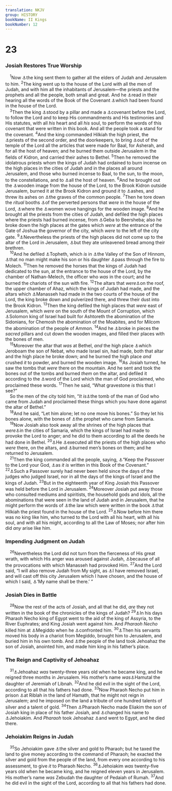 ```yaml
---
translation: NKJV
group: HISTORY
bookName: II Kings 
bookNumber: 12
---
```


<div class="title"><h1>23</h1><h3>Josiah Restores True Worship</h3></div>
<span class="verse 2vua_23_1"> <sup>1</sup>Now <a data-toggle="tooltip" data-placement="bottom" title="2 Sam. 19:11; 2 Chr. 34:29, 30">⚓</a>the king sent them to gather all the elders of Judah and Jerusalem to him. </span>
<span class="verse 2vua_23_2"><sup>2</sup>The king went up to the house of the Lord with all the men of Judah, and with him all the inhabitants of Jerusalem—the priests and the prophets and all the people, both small and great. And he <a data-toggle="tooltip" data-placement="bottom" title="Deut. 31:10–13">⚓</a>read in their hearing all the words of the Book of the Covenant <a data-toggle="tooltip" data-placement="bottom" title="2 Kin. 22:8">⚓</a>which had been found in the house of the Lord.<br/></span>
<span class="verse 2vua_23_3"> <sup>3</sup>Then the king <a data-toggle="tooltip" data-placement="bottom" title="2 Kin. 11:14">⚓</a>stood by a pillar and made a <a data-toggle="tooltip" data-placement="bottom" title="2 Kin. 11:17">⚓</a>covenant before the Lord, to follow the Lord and to keep His commandments and His testimonies and His statutes, with all <i>his</i> heart and all <i>his</i> soul, to perform the words of this covenant that were written in this book. And all the people took a stand for the covenant. </span>
<span class="verse 2vua_23_4"><sup>4</sup>And the king commanded Hilkiah the high priest, the <a data-toggle="tooltip" data-placement="bottom" title="2 Kin. 25:18; Jer. 52:24">⚓</a>priests of the second order, and the doorkeepers, to bring <a data-toggle="tooltip" data-placement="bottom" title="2 Kin. 21:3–7">⚓</a>out of the temple of the Lord all the articles that were made for Baal, for Asherah, and for all the host of heaven; and he burned them outside Jerusalem in the fields of Kidron, and carried their ashes to Bethel. </span>
<span class="verse 2vua_23_5"><sup>5</sup>Then he removed the idolatrous priests whom the kings of Judah had ordained to burn incense on the high places in the cities of Judah and in the places all around Jerusalem, and those who burned incense to Baal, to the sun, to the moon, to the constellations, and to <a data-toggle="tooltip" data-placement="bottom" title="2 Kin. 21:3">⚓</a>all the host of heaven. </span>
<span class="verse 2vua_23_6"><sup>6</sup>And he brought out the <a data-toggle="tooltip" data-placement="bottom" title="2 Kin. 21:7">⚓</a>wooden image from the house of the Lord, to the Brook Kidron outside Jerusalem, burned it at the Brook Kidron and ground <i>it</i> to <a data-toggle="tooltip" data-placement="bottom" title="Ex. 32:20">⚓</a>ashes, and threw its ashes on <a data-toggle="tooltip" data-placement="bottom" title="2 Chr. 34:4">⚓</a>the graves of the common people. </span>
<span class="verse 2vua_23_7"><sup>7</sup>Then he tore down the <i>ritual</i> booths <a data-toggle="tooltip" data-placement="bottom" title="1 Kin. 14:24; 15:12">⚓</a>of the perverted persons that <i>were</i> in the house of the Lord, <a data-toggle="tooltip" data-placement="bottom" title="Ex. 35:25, 26; Ezek. 16:16">⚓</a>where the <a data-toggle="tooltip" data-placement="bottom" title="Ex. 38:8">⚓</a>women wove hangings for the wooden image. </span>
<span class="verse 2vua_23_8"><sup>8</sup>And he brought all the priests from the cities of Judah, and defiled the high places where the priests had burned incense, from <a data-toggle="tooltip" data-placement="bottom" title="Josh. 21:17; 1 Kin. 15:22">⚓</a>Geba to Beersheba; also he broke down the high places at the gates which <i>were</i> at the entrance of the Gate of Joshua the governor of the city, which <i>were</i> to the left of the city gate. </span>
<span class="verse 2vua_23_9"><sup>9</sup><a data-toggle="tooltip" data-placement="bottom" title="(Ezek. 44:10–14)">⚓</a>Nevertheless the priests of the high places did not come up to the altar of the Lord in Jerusalem, <a data-toggle="tooltip" data-placement="bottom" title="1 Sam. 2:36">⚓</a>but they ate unleavened bread among their brethren.<br/></span>
<span class="verse 2vua_23_10"> <sup>10</sup>And he defiled <a data-toggle="tooltip" data-placement="bottom" title="Is. 30:33; Jer. 7:31, 32">⚓</a>Topheth, which <i>is</i> in <a data-toggle="tooltip" data-placement="bottom" title="Josh. 15:8">⚓</a>the Valley of the Son of Hinnom, <a data-toggle="tooltip" data-placement="bottom" title="(Lev. 18:21; Deut. 18:10); Ezek. 23:37–39">⚓</a>that no man might make his son or his daughter <a data-toggle="tooltip" data-placement="bottom" title="2 Kin. 21:6">⚓</a>pass through the fire to Molech. </span>
<span class="verse 2vua_23_11"><sup>11</sup>Then he removed the horses that the kings of Judah had dedicated to the sun, at the entrance to the house of the Lord, by the chamber of Nathan-Melech, the officer who <i>was</i> in the court; and he burned the chariots of the sun with fire. </span>
<span class="verse 2vua_23_12"><sup>12</sup>The altars that <i>were</i><a data-toggle="tooltip" data-placement="bottom" title="Jer. 19:13; Zeph. 1:5">⚓</a>on the roof, the upper chamber of Ahaz, which the kings of Judah had made, and the altars which <a data-toggle="tooltip" data-placement="bottom" title="2 Kin. 21:5; 2 Chr. 33:5">⚓</a>Manasseh had made in the two courts of the house of the Lord, the king broke down and pulverized there, and threw their dust into the Brook Kidron. </span>
<span class="verse 2vua_23_13"><sup>13</sup>Then the king defiled the high places that <i>were</i> east of Jerusalem, which <i>were</i> on the south of the Mount of Corruption, which <a data-toggle="tooltip" data-placement="bottom" title="1 Kin. 11:5–7">⚓</a>Solomon king of Israel had built for Ashtoreth the abomination of the Sidonians, for Chemosh the abomination of the Moabites, and for Milcom the abomination of the people of Ammon. </span>
<span class="verse 2vua_23_14"><sup>14</sup>And he <a data-toggle="tooltip" data-placement="bottom" title="(Ex. 23:24; Deut. 7:5–25)">⚓</a>broke in pieces the <i>sacred</i> pillars and cut down the wooden images, and filled their places with the bones of men.<br/></span>
<span class="verse 2vua_23_15"> <sup>15</sup>Moreover the altar that <i>was</i> at Bethel, <i>and</i> the high place <a data-toggle="tooltip" data-placement="bottom" title="1 Kin. 12:28–33">⚓</a>which Jeroboam the son of Nebat, who made Israel sin, had made, both that altar and the high place he broke down; and he burned the high place <i>and</i> crushed <i>it</i> to powder, and burned the wooden image. </span>
<span class="verse 2vua_23_16"><sup>16</sup>As Josiah turned, he saw the tombs that <i>were</i> there on the mountain. And he sent and took the bones out of the tombs and burned <i>them</i> on the altar, and defiled it according to the <a data-toggle="tooltip" data-placement="bottom" title="1 Kin. 13:2">⚓</a>word of the Lord which the man of God proclaimed, who proclaimed these words. </span>
<span class="verse 2vua_23_17"><sup>17</sup>Then he said, “What gravestone <i>is</i> this that I see?”<br/> So the men of the city told him, “<i>It</i> <i>is</i><a data-toggle="tooltip" data-placement="bottom" title="1 Kin. 13:1, 30, 31">⚓</a>the tomb of the man of God who came from Judah and proclaimed these things which you have done against the altar of Bethel.”<br/></span>
<span class="verse 2vua_23_18"> <sup>18</sup>And he said, “Let him alone; let no one move his bones.” So they let his bones alone, with the bones of <a data-toggle="tooltip" data-placement="bottom" title="1 Kin. 13:11, 31">⚓</a>the prophet who came from Samaria.<br/></span>
<span class="verse 2vua_23_19"> <sup>19</sup>Now Josiah also took away all the shrines of the high places that <i>were</i><a data-toggle="tooltip" data-placement="bottom" title="2 Chr. 34:6, 7">⚓</a>in the cities of Samaria, which the kings of Israel had made to provoke the Lord to anger; and he did to them according to all the deeds he had done in Bethel. </span>
<span class="verse 2vua_23_20"><sup>20</sup><a data-toggle="tooltip" data-placement="bottom" title="1 Kin. 13:2">⚓</a>He <a data-toggle="tooltip" data-placement="bottom" title="(Ex. 22:20); 1 Kin. 18:40; 2 Kin. 10:25; 11:18">⚓</a>executed all the priests of the high places who <i>were</i> there, on the altars, and <a data-toggle="tooltip" data-placement="bottom" title="2 Chr. 34:5">⚓</a>burned men’s bones on them; and he returned to Jerusalem.<br/></span>
<span class="verse 2vua_23_21"> <sup>21</sup>Then the king commanded all the people, saying, <a data-toggle="tooltip" data-placement="bottom" title="Num. 9:5; Josh. 5:10; 2 Chr. 35:1">⚓</a>“Keep the Passover to the Lord your God, <a data-toggle="tooltip" data-placement="bottom" title="Ex. 12:3; Lev. 23:5; Num. 9:2; Deut. 16:2–8">⚓</a>as <i>it</i> <i>is</i> written in this Book of the Covenant.” </span>
<span class="verse 2vua_23_22"><sup>22</sup><a data-toggle="tooltip" data-placement="bottom" title="2 Chr. 35:18, 19">⚓</a>Such a Passover surely had never been held since the days of the judges who judged Israel, nor in all the days of the kings of Israel and the kings of Judah. </span>
<span class="verse 2vua_23_23"><sup>23</sup>But in the eighteenth year of King Josiah this Passover was held before the Lord in Jerusalem. </span>
<span class="verse 2vua_23_24"><sup>24</sup>Moreover Josiah put away those who consulted mediums and spiritists, the household gods and idols, all the abominations that were seen in the land of Judah and in Jerusalem, that he might perform the words of <a data-toggle="tooltip" data-placement="bottom" title="(Lev. 19:31; 20:27); Deut. 18:11">⚓</a>the law which were written in the book <a data-toggle="tooltip" data-placement="bottom" title="2 Kin. 22:8">⚓</a>that Hilkiah the priest found in the house of the Lord. </span>
<span class="verse 2vua_23_25"><sup>25</sup><a data-toggle="tooltip" data-placement="bottom" title="2 Kin. 18:5">⚓</a>Now before him there was no king like him, who turned to the Lord with all his heart, with all his soul, and with all his might, according to all the Law of Moses; nor after him did <i>any</i> arise like him.<br/></span>
<div class="title"><h3>Impending Judgment on Judah</h3></div>
<span class="verse 2vua_23_26"> <sup>26</sup>Nevertheless the Lord did not turn from the fierceness of His great wrath, with which His anger was aroused against Judah, <a data-toggle="tooltip" data-placement="bottom" title="2 Kin. 21:11, 12; 24:3, 4; Jer. 15:4">⚓</a>because of all the provocations with which Manasseh had provoked Him. </span>
<span class="verse 2vua_23_27"><sup>27</sup>And the Lord said, “I will also remove Judah from My sight, as <a data-toggle="tooltip" data-placement="bottom" title="2 Kin. 17:18, 20; 18:11; 21:13">⚓</a>I have removed Israel, and will cast off this city Jerusalem which I have chosen, and the house of which I said, <a data-toggle="tooltip" data-placement="bottom" title="1 Kin. 8:29; 9:3; 2 Kin. 21:4, 7">⚓</a>‘My name shall be there.’ ”<br/></span>
<div class="title"><h3>Josiah Dies in Battle</h3></div>
<span class="verse 2vua_23_28"> <sup>28</sup>Now the rest of the acts of Josiah, and all that he did, <i>are</i> they not written in the book of the chronicles of the kings of Judah? </span>
<span class="verse 2vua_23_29"><sup>29</sup><a data-toggle="tooltip" data-placement="bottom" title="2 Chr. 35:20; Jer. 2:16; 46:2">⚓</a>In his days Pharaoh Necho king of Egypt went to the aid of the king of Assyria, to the River Euphrates; and King Josiah went against him. And <i>Pharaoh</i> <i>Necho</i> killed him at <a data-toggle="tooltip" data-placement="bottom" title="Judg. 5:19; Zech. 12:11">⚓</a>Megiddo when he <a data-toggle="tooltip" data-placement="bottom" title="2 Kin. 14:8">⚓</a>confronted him. </span>
<span class="verse 2vua_23_30"><sup>30</sup><a data-toggle="tooltip" data-placement="bottom" title="2 Chr. 35:24; 2 Kin. 22:20">⚓</a>Then his servants moved his body in a chariot from Megiddo, brought him to Jerusalem, and buried him in his own tomb. And <a data-toggle="tooltip" data-placement="bottom" title="2 Chr. 36:1–4">⚓</a>the people of the land took Jehoahaz the son of Josiah, anointed him, and made him king in his father’s place.<br/></span>
<div class="title"><h3>The Reign and Captivity of Jehoahaz</h3></div>
<span class="verse 2vua_23_31"> <sup>31</sup><a data-toggle="tooltip" data-placement="bottom" title="1 Chr. 3:15; Jer. 22:11">⚓</a>Jehoahaz <i>was</i> twenty-three years old when he became king, and he reigned three months in Jerusalem. His mother’s name <i>was</i><a data-toggle="tooltip" data-placement="bottom" title="2 Kin. 24:18">⚓</a>Hamutal the daughter of Jeremiah of Libnah. </span>
<span class="verse 2vua_23_32"><sup>32</sup>And he did evil in the sight of the Lord, according to all that his fathers had done. </span>
<span class="verse 2vua_23_33"><sup>33</sup>Now Pharaoh Necho put him in prison <a data-toggle="tooltip" data-placement="bottom" title="2 Kin. 25:6; Jer. 52:27">⚓</a>at Riblah in the land of Hamath, that he might not reign in Jerusalem; and he imposed on the land a tribute of one hundred talents of silver and a talent of gold. </span>
<span class="verse 2vua_23_34"><sup>34</sup>Then <a data-toggle="tooltip" data-placement="bottom" title="2 Chr. 36:4">⚓</a>Pharaoh Necho made Eliakim the son of Josiah king in place of his father Josiah, and <a data-toggle="tooltip" data-placement="bottom" title="2 Kin. 24:17; Dan. 1:7">⚓</a>changed his name to <a data-toggle="tooltip" data-placement="bottom" title="Matt. 1:11">⚓</a>Jehoiakim. And <i>Pharaoh</i> took Jehoahaz <a data-toggle="tooltip" data-placement="bottom" title="Jer. 22:11, 12; Ezek. 19:3, 4">⚓</a>and went to Egypt, and he died there.<br/></span>
<div class="title"><h3>Jehoiakim Reigns in Judah</h3></div>
<span class="verse 2vua_23_35"> <sup>35</sup>So Jehoiakim gave <a data-toggle="tooltip" data-placement="bottom" title="2 Kin. 23:33">⚓</a>the silver and gold to Pharaoh; but he taxed the land to give money according to the command of Pharaoh; he exacted the silver and gold from the people of the land, from every one according to his assessment, to give <i>it</i> to Pharaoh Necho. </span>
<span class="verse 2vua_23_36"><sup>36</sup><a data-toggle="tooltip" data-placement="bottom" title="2 Chr. 36:5; Jer. 22:18, 19; 26:1">⚓</a>Jehoiakim <i>was</i> twenty-five years old when he became king, and he reigned eleven years in Jerusalem. His mother’s name <i>was</i> Zebudah the daughter of Pedaiah of Rumah. </span>
<span class="verse 2vua_23_37"><sup>37</sup>And he did evil in the sight of the Lord, according to all that his fathers had done.<br/></span>
